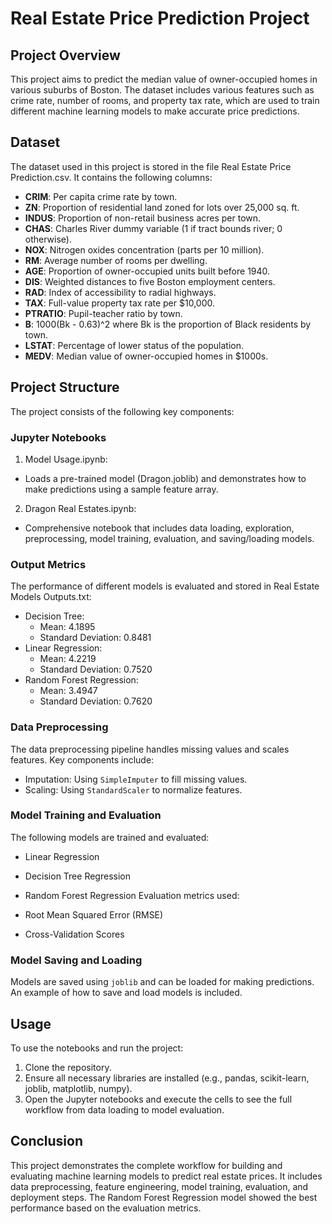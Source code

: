 # Real Estate Price Prediction Project
## Project Overview
This project aims to predict the median value of owner-occupied homes in various suburbs of Boston. The dataset includes various features such as crime rate, number of rooms, and property tax rate, which are used to train different machine learning models to make accurate price predictions.

## Dataset
The dataset used in this project is stored in the file Real Estate Price Prediction.csv. It contains the following columns:

- **CRIM**: Per capita crime rate by town.
- **ZN**: Proportion of residential land zoned for lots over 25,000 sq. ft.
- **INDUS**: Proportion of non-retail business acres per town.
- **CHAS**: Charles River dummy variable (1 if tract bounds river; 0 otherwise).
- **NOX**: Nitrogen oxides concentration (parts per 10 million).
- **RM**: Average number of rooms per dwelling.
- **AGE**: Proportion of owner-occupied units built before 1940.
- **DIS**: Weighted distances to five Boston employment centers.
- **RAD**: Index of accessibility to radial highways.
- **TAX**: Full-value property tax rate per $10,000.
- **PTRATIO**: Pupil-teacher ratio by town.
- **B**: 1000(Bk - 0.63)^2 where Bk is the proportion of Black residents by town.
- **LSTAT**: Percentage of lower status of the population.
- **MEDV**: Median value of owner-occupied homes in $1000s.
## Project Structure
The project consists of the following key components:
### Jupyter Notebooks
1. Model Usage.ipynb:
  - Loads a pre-trained model (Dragon.joblib) and demonstrates how to make predictions using a sample feature array.
2. Dragon Real Estates.ipynb:
  - Comprehensive notebook that includes data loading, exploration, preprocessing, model training, evaluation, and saving/loading models.
### Output Metrics
The performance of different models is evaluated and stored in Real Estate Models Outputs.txt:

- Decision Tree:
  - Mean: 4.1895
  - Standard Deviation: 0.8481
- Linear Regression:
  - Mean: 4.2219
  - Standard Deviation: 0.7520
- Random Forest Regression:
  - Mean: 3.4947
  - Standard Deviation: 0.7620
### Data Preprocessing
The data preprocessing pipeline handles missing values and scales features. Key components include:

- Imputation: Using `SimpleImputer` to fill missing values.
- Scaling: Using `StandardScaler` to normalize features.
### Model Training and Evaluation
The following models are trained and evaluated:

- Linear Regression
- Decision Tree Regression
- Random Forest Regression
Evaluation metrics used:

- Root Mean Squared Error (RMSE)
- Cross-Validation Scores
### Model Saving and Loading
Models are saved using `joblib` and can be loaded for making predictions. An example of how to save and load models is included.

## Usage
To use the notebooks and run the project:

1. Clone the repository.
2. Ensure all necessary libraries are installed (e.g., pandas, scikit-learn, joblib, matplotlib, numpy).
3. Open the Jupyter notebooks and execute the cells to see the full workflow from data loading to model evaluation.


## Conclusion
This project demonstrates the complete workflow for building and evaluating machine learning models to predict real estate prices. It includes data preprocessing, feature engineering, model training, evaluation, and deployment steps. The Random Forest Regression model showed the best performance based on the evaluation metrics.

